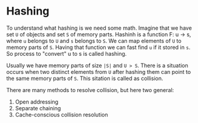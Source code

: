 # Hashing

To understand what hashing is we need some math. Imagine that we have set `U` of objects and set `S` of memory parts.
Hashinh is a function F: u -> s, where `u` belongs to `U` and `s` belongs to `S`. We can map elements of `U` to memory parts of `S`.
Having that function we can fast find `u` if it stored in `s`. So process to "convert" u to s is called hashing.

Usually we have memory parts of size `|S|` and `U > S`. There is a situation occurs when two distinct elements from `U`
after hashing them can point to the same memory parts of `S`. This sitation is called as collision.

There are many methods to resolve collision, but here two general:
1) Open addressing
2) Separate chaining
3) Cache-conscious collision resolution
